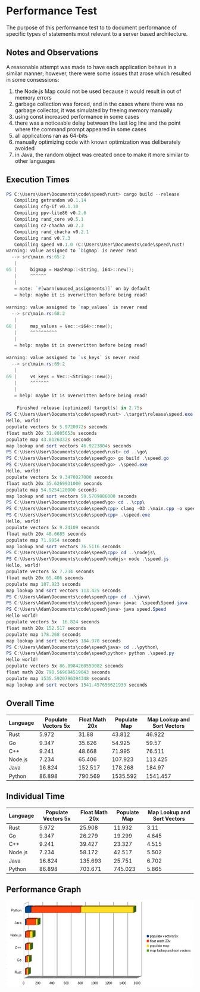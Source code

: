# Performance Test

The purpose of this performance test to to document performance of specific types of statements
most relevant to a server based architecture.

## Notes and Observations

A reasonable attempt was made to have each application behave in a similar manner; however, there
were some issues that arose which resulted in some consessions:

1. the Node.js Map could not be used because it would result in out of memory errors
2. garbage collection was forced, and in the cases where there was no garbage collector, it was simulated by freeing memory manually
3. using const increased performance in some cases
4. there was a noticeable delay between the last log line and the point where the command prompt appeared in some cases
5. all applications ran as 64-bits
6. manually optimizing code with known optimization was deliberately avoided
7. in Java, the random object was created once to make it more similar to other languages

## Execution Times

```powershell
PS C:\Users\User\Documents\code\speed\rust> cargo build --release
   Compiling getrandom v0.1.14
   Compiling cfg-if v0.1.10
   Compiling ppv-lite86 v0.2.6
   Compiling rand_core v0.5.1
   Compiling c2-chacha v0.2.3
   Compiling rand_chacha v0.2.1
   Compiling rand v0.7.3
   Compiling speed v0.1.0 (C:\Users\User\Documents\code\speed\rust)
warning: value assigned to `bigmap` is never read
  --> src\main.rs:65:2
   |
65 |     bigmap = HashMap::<String, i64>::new();
   |     ^^^^^^
   |
   = note: `#[warn(unused_assignments)]` on by default
   = help: maybe it is overwritten before being read?

warning: value assigned to `map_values` is never read
  --> src\main.rs:68:2
   |
68 |     map_values = Vec::<i64>::new();
   |     ^^^^^^^^^^
   |
   = help: maybe it is overwritten before being read?

warning: value assigned to `vs_keys` is never read
  --> src\main.rs:69:2
   |
69 |     vs_keys = Vec::<String>::new();
   |     ^^^^^^^
   |
   = help: maybe it is overwritten before being read?

    Finished release [optimized] target(s) in 2.75s
PS C:\Users\User\Documents\code\speed\rust> .\target\release\speed.exe
Hello, world!
populate vectors 5x 5.9720972s seconds
float math 20x 31.8805653s seconds
populate map 43.8126332s seconds
map lookup and sort vectors 46.9223804s seconds
PS C:\Users\User\Documents\code\speed\rust> cd ..\go\
PS C:\Users\User\Documents\code\speed\go> go build .\speed.go
PS C:\Users\User\Documents\code\speed\go> .\speed.exe
Hello, world!
populate vectors 5x 9.3470027000 seconds
float math 20x 35.6269931000 seconds
populate map 54.9254120000 seconds
map lookup and sort vectors 59.5709886000 seconds
PS C:\Users\User\Documents\code\speed\go> cd ..\cpp\
PS C:\Users\User\Documents\code\speed\cpp> clang -O3 .\main.cpp -o speed.exe
PS C:\Users\User\Documents\code\speed\cpp> .\speed.exe
Hello, world!
populate vectors 5x 9.24109 seconds
float math 20x 48.6685 seconds
populate map 71.9954 seconds
map lookup and sort vectors 76.5116 seconds
PS C:\Users\User\Documents\code\speed\cpp> cd ..\nodejs\
PS C:\Users\User\Documents\code\speed\nodejs> node .\speed.js
Hello, world!
populate vectors 5x 7.234 seconds
float math 20x 65.406 seconds
populate map 107.923 seconds
map lookup and sort vectors 113.425 seconds
PS C:\Users\Adam\Documents\code\speed\cpp> cd ..\java\
PS C:\Users\Adam\Documents\code\speed\java> javac .\speed\Speed.java
PS C:\Users\Adam\Documents\code\speed\java> java speed.Speed
Hello world!
populate vectors 5x  16.824 seconds
float math 20x 152.517 seconds
populate map 178.268 seconds
map lookup and sort vectors 184.970 seconds
PS C:\Users\Adam\Documents\code\speed\java> cd ..\python\
PS C:\Users\Adam\Documents\code\speed\python> python .\speed.py
Hello world!
populate vectors 5x 86.8984260559082 seconds
float math 20x 790.569694519043 seconds
populate map 1535.5920796394348 seconds
map lookup and sort vectors 1541.457656621933 seconds
```

## Overall Time

| Language | Populate Vectors 5x | Float Math 20x | Populate Map | Map Lookup and Sort Vectors |
|----------|---------------------|----------------|--------------|-----------------------------|
| Rust     | 5.972               | 31.88          | 43.812       | 46.922                      |
| Go       | 9.347               | 35.626         | 54.925       | 59.57                       |
| C++      | 9.241               | 48.668         | 71.995       | 76.511                      |
| Node.js  | 7.234               | 65.406         | 107.923      | 113.425                     |
| Java     | 16.824              | 152.517        | 178.268      | 184.97                      |
| Python   | 86.898              | 790.569        | 1535.592     | 1541.457                    |

## Individual Time

| Language | Populate Vectors 5x | Float Math 20x | Populate Map | Map Lookup and Sort Vectors |
|----------|---------------------|----------------|--------------|-----------------------------|
| Rust     | 5.972               | 25.908         | 11.932       | 3.11                        |
| Go       | 9.347               | 26.279         | 19.299       | 4.645                       |
| C++      | 9.241               | 39.427         | 23.327       | 4.515                       |
| Node.js  | 7.234               | 58.172         | 42.517       | 5.502                       |
| Java     | 16.824              | 135.693        | 25.751       | 6.702                       |
| Python   | 86.898              | 703.671        | 745.023      | 5.865                       |

## Performance Graph

![Performance Graph](graph.png "Performance Graph")
